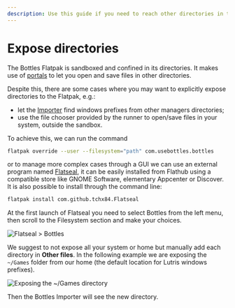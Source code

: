 ```yaml
---
description: Use this guide if you need to reach other directories in the Flatpak.
---
```


# Expose directories

The Bottles Flatpak is sandboxed and confined in its directories. It makes use of [portals](https://docs.flatpak.org/en/latest/portal-api-reference.html) to let you open and save files in other directories.

Despite this, there are some cases where you may want to explicitly expose directories to the Flatpak, e.g.:

* let the [Importer](https://docs.usebottles.com/bottles/import-from-other-managers) find windows prefixes from other managers directories;
* use the file chooser provided by the runner to open/save files in your system, outside the sandbox.

To achieve this, we can run the command

```bash
flatpak override --user --filesystem="path" com.usebottles.bottles
```

or to manage more complex cases through a GUI we can use an external program named [Flatseal](https://flathub.org/apps/details/com.github.tchx84.Flatseal), it can be easily installed from Flathub using a compatible store like GNOME Software, elementary Appcenter or Discover. It is also possible to install through the command line:

```bash
flatpak install com.github.tchx84.Flatseal
```

At the first launch of Flatseal you need to select Bottles from the left menu, then scroll to the Filesystem section and make your choices.

![Flatseal > Bottles](<../../.gitbook/assets/flatpak/expose\_directories/readme/FlatsealFilesystem (2).png>)

We suggest to not expose all your system or home but manually add each directory in **Other files**. In the following example we are exposing the `~/Games` folder from our home (the default location for Lutris windows prefixes).

![Exposing the \~/Games directory](../../.gitbook/assets/flatpak/expose\_directories/readme/FlatsealGames.png)

Then the Bottles Importer will see the new directory.

